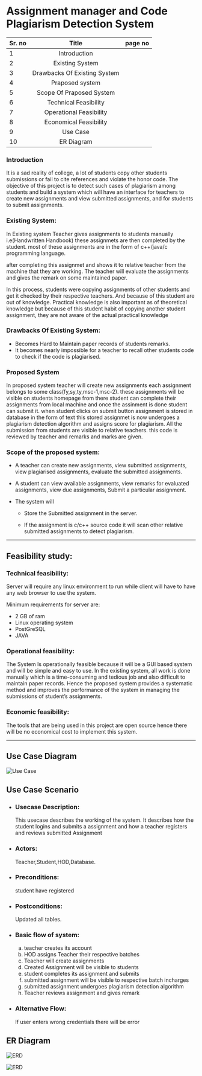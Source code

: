 
<p align="center">
<h1> Assignment manager and Code Plagiarism Detection System </h1>
</p>

| Sr. no   |     Title      |  page no |
|:----------|:-------------:|:------:|
| 1 |  Introduction |  |
| 2 |    Existing System   |  |
| 3 | Drawbacks Of Existing System |   |
| 4 | Praposed system | |
| 5 | Scope Of Praposed System | |
| 6 | Technical Feasibility | |
| 7 | Operational Feasibility | |
| 8 | Economical Feasibility | |
| 9 | Use Case | |
| 10 | ER Diagram | |
### Introduction
 It is a sad reality of college, a lot of students copy other students submissions or fail to cite references and violate the honor code. The objective of this project is to detect such cases of plagiarism among students and build a system which will have an interface for teachers to create new assignments and view submitted assignments, and for students to submit assignments.

### Existing System:
    
<p>    In Existing system Teacher gives assignments to students manually i.e(Handwritten Handbook) these assignmets are then completed by the student.
most of these assignments are in the form of c++/java/c programming language.

after completing this assignmet and shows it to relative teacher from the machine that they are working. The teacher will evaluate the
assignments and gives the remark on some maintained paper.

 In this process, students were copying assignments of other students and get it checked by their respective teachers. And because of this student are out of knowledge. Practical knowledge is also important as of theoretical knowledge but because of this student habit of copying another student assignment, they are not aware of the actual practical knowledge



### Drawbacks Of Existing System:
*    Becomes Hard to Maintain paper records of students remarks.
*    It becomes nearly impossible for a teacher to recall other students code to check if the code is plagiarised.

### Proposed System

<p>In proposed system teacher will create new assignments each assignment belongs to some class(fy,sy,ty,msc-1,msc-2). these assignments will be visible on students homepage from there student can complete their assignments from local machine and once the assinment is done student can submit it.
when student clicks on submit button assignment is stored in database in the form of text this stored assignmet is now undergoes a plagiarism detection algorithm and assigns score for plagiarism. All the submission from students are visible to relative teachers.
this code is reviewed by teacher and remarks and marks are given.

### Scope of the proposed system:
*    A teacher can create new assignments, view submitted assignments, view plagiarised assignments, evaluate the
    submitted assignments.
   
*    A student can view available assignments, view remarks for evaluated assignments, view due assignments, Submit
     a particular assignment.
   
*    The system will
   
     * Store the Submitted assignment in the server.

     *    If the assignment is c/c++ source code it will scan other relative submitted assignments to detect plagiarism.

---

## Feasibility study:

###     Technical feasibility:

<p> Server will require any linux environment to run while client will have to have any web browser to use the system.

Minimum requirements for server are:
* 2 GB of ram
* Linux operating system
* PostGreSQL
* JAVA


### Operational feasibility:

<p> The System Is operationally feasible because it will be a GUI based system and will be simple and easy to use. In the existing system, all work is done manually which is a time-consuming and tedious job and also difficult to maintain paper records. Hence the proposed system provides a systematic method and improves the performance of the system in managing the submissions of student’s assignments.
 

    
###    Economic feasibility:
<p>        The tools that are being used in this project are open source hence there will be no economical cost to implement this system.



---


## Use Case Diagram

![Use Case](https://www.lucidchart.com/publicSegments/view/39ff1a53-79f1-4daa-9c54-19e739cb6500/image.jpeg)

## Use Case Scenario

* ### Usecase Description: 
    <p> This usecase describes the working of the system. It describes
    how the student logins and submits a assignment and how a teacher registers and reviews submitted Assignment </p>


* ### Actors:
    Teacher,Student,HOD,Database.
* ### Preconditions:
    student have registered

* ### Postconditions: 
    Updated all tables.

* ### Basic flow of system:
    <ol type="a">
    <li> teacher creates its account
    <li> HOD assigns Teacher their respective batches
    <li> Teacher will create assignments
    <li> Created Assignment will be visible to students
    <li> student completes its assignment and submits
    <li> submitted assignment will be visible to respective batch incharges
    <li>submitted assignment undergoes plagiarism detection algorithm
    <li> Teacher reviews assignment and gives remark
    </ol>

* ### Alternative Flow:
    If user enters wrong credentials there will be error




## ER Diagram

![ERD](https://www.lucidchart.com/publicSegments/view/e16be721-7d87-438e-bd5b-85ed0772e5cf/image.j00peg)


![ERD](https://www.lucidchart.com/publicSegments/view/10f34619-dcb6-44fc-a481-4fcbd625b9b2/image.jpeg)
